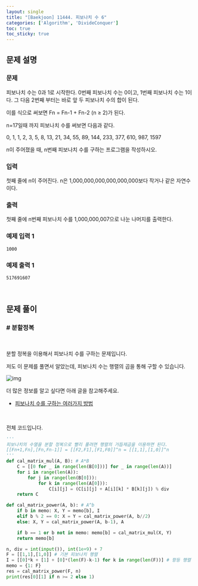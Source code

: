 ```yaml
---
layout: single
title: "[Baekjoon] 11444. 피보나치 수 6"
categories: ['Algorithm', 'DivideConquer']
toc: true
toc_sticky: true
---
```


## 문제 설명

### 문제

피보나치 수는 0과 1로 시작한다. 0번째 피보나치 수는 0이고, 1번째 피보나치 수는 1이다. 그 다음 2번째 부터는 바로 앞 두 피보나치 수의 합이 된다.

이를 식으로 써보면 Fn = Fn-1 + Fn-2 (n ≥ 2)가 된다.

n=17일때 까지 피보나치 수를 써보면 다음과 같다.

0, 1, 1, 2, 3, 5, 8, 13, 21, 34, 55, 89, 144, 233, 377, 610, 987, 1597

n이 주어졌을 때, n번째 피보나치 수를 구하는 프로그램을 작성하시오.

### 입력

첫째 줄에 n이 주어진다. n은 1,000,000,000,000,000,000보다 작거나 같은 자연수이다.

### 출력

첫째 줄에 n번째 피보나치 수를 1,000,000,007으로 나눈 나머지를 출력한다.

### 예제 입력 1 

```
1000
```

### 예제 출력 1 

```
517691607
```

<br>

## 문제 풀이

### \# 분할정복

<br>

분할 정복을 이용해서 피보나치 수를 구하는 문제입니다. 

저도 이 문제를 풀면서 알았는데, 피보나치 수는 행렬의 곱을 통해 구할 수 있습니다. 

![img](https://ataraxiady.github.io/assets/img/dev/boj/11444.png)

더 많은 정보를 알고 싶다면 아래 글을 참고해주세요. 

* [피보나치 수를 구하는 여러가지 방법](https://www.acmicpc.net/blog/view/28)

<br>

전체 코드입니다. 

```python
'''
피보나치의 수열을 분할 정복으로 빨리 풀려면 행렬의 거듭제곱을 이용하면 된다. 
[[Fn+1,Fn],[Fn,Fn-1]] = [[F2,F1],[F1,F0]]^n = [[1,1],[1,0]]^n
'''
def cal_matrix_mul(A, B): # A*B
    C = [[0 for _ in range(len(B[0]))] for _ in range(len(A))]
    for i in range(len(A)):
        for j in range(len(B[0])):
            for k in range(len(A[0])):
                C[i][j] = (C[i][j] + A[i][k] * B[k][j]) % div
    return C

def cal_matrix_power(A, b): # A^b
    if b in memo: X, Y = memo[b], I
    elif b % 2 == 0: X = Y = cal_matrix_power(A, b//2)
    else: X, Y = cal_matrix_power(A, b-1), A

    if b == 1 or b not in memo: memo[b] = cal_matrix_mul(X, Y)
    return memo[b]

n, div = int(input()), int(1e+9) + 7
F = [[1,1],[1,0]] # 기본 피보나치 행렬
I = [[0]*k + [1] + [0]*(len(F)-k-1) for k in range(len(F))] # 항등 행렬
memo = {1: F}
res = cal_matrix_power(F, n)
print(res[0][1] if n >= 2 else 1)
```



